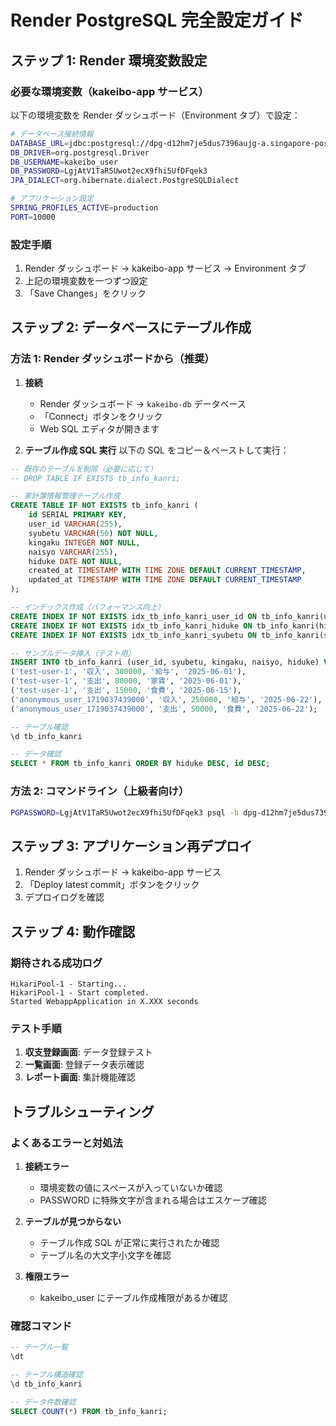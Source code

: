 # Render PostgreSQL 完全設定ガイド

## ステップ 1: Render 環境変数設定

### 必要な環境変数（kakeibo-app サービス）

以下の環境変数を Render ダッシュボード（Environment タブ）で設定：

```bash
# データベース接続情報
DATABASE_URL=jdbc:postgresql://dpg-d12hm7je5dus7396aujg-a.singapore-postgres.render.com:5432/tb_info_kanri?sslmode=require
DB_DRIVER=org.postgresql.Driver
DB_USERNAME=kakeibo_user
DB_PASSWORD=LgjAtV1TaR5Uwot2ecX9fhi5UfDFqek3
JPA_DIALECT=org.hibernate.dialect.PostgreSQLDialect

# アプリケーション設定
SPRING_PROFILES_ACTIVE=production
PORT=10000
```

### 設定手順

1. Render ダッシュボード → kakeibo-app サービス → Environment タブ
2. 上記の環境変数を一つずつ設定
3. 「Save Changes」をクリック

## ステップ 2: データベースにテーブル作成

### 方法 1: Render ダッシュボードから（推奨）

1. **接続**

   - Render ダッシュボード → `kakeibo-db` データベース
   - 「Connect」ボタンをクリック
   - Web SQL エディタが開きます

2. **テーブル作成 SQL 実行**
   以下の SQL をコピー＆ペーストして実行：

```sql
-- 既存のテーブルを削除（必要に応じて）
-- DROP TABLE IF EXISTS tb_info_kanri;

-- 家計簿情報管理テーブル作成
CREATE TABLE IF NOT EXISTS tb_info_kanri (
    id SERIAL PRIMARY KEY,
    user_id VARCHAR(255),
    syubetu VARCHAR(50) NOT NULL,
    kingaku INTEGER NOT NULL,
    naisyo VARCHAR(255),
    hiduke DATE NOT NULL,
    created_at TIMESTAMP WITH TIME ZONE DEFAULT CURRENT_TIMESTAMP,
    updated_at TIMESTAMP WITH TIME ZONE DEFAULT CURRENT_TIMESTAMP
);

-- インデックス作成（パフォーマンス向上）
CREATE INDEX IF NOT EXISTS idx_tb_info_kanri_user_id ON tb_info_kanri(user_id);
CREATE INDEX IF NOT EXISTS idx_tb_info_kanri_hiduke ON tb_info_kanri(hiduke);
CREATE INDEX IF NOT EXISTS idx_tb_info_kanri_syubetu ON tb_info_kanri(syubetu);

-- サンプルデータ挿入（テスト用）
INSERT INTO tb_info_kanri (user_id, syubetu, kingaku, naisyo, hiduke) VALUES
('test-user-1', '収入', 300000, '給与', '2025-06-01'),
('test-user-1', '支出', 80000, '家賃', '2025-06-01'),
('test-user-1', '支出', 15000, '食費', '2025-06-15'),
('anonymous_user_1719037439000', '収入', 250000, '給与', '2025-06-22'),
('anonymous_user_1719037439000', '支出', 50000, '食費', '2025-06-22');

-- テーブル確認
\d tb_info_kanri

-- データ確認
SELECT * FROM tb_info_kanri ORDER BY hiduke DESC, id DESC;
```

### 方法 2: コマンドライン（上級者向け）

```bash
PGPASSWORD=LgjAtV1TaR5Uwot2ecX9fhi5UfDFqek3 psql -h dpg-d12hm7je5dus7396aujg-a.singapore-postgres.render.com -U kakeibo_user tb_info_kanri
```

## ステップ 3: アプリケーション再デプロイ

1. Render ダッシュボード → kakeibo-app サービス
2. 「Deploy latest commit」ボタンをクリック
3. デプロイログを確認

## ステップ 4: 動作確認

### 期待される成功ログ

```
HikariPool-1 - Starting...
HikariPool-1 - Start completed.
Started WebappApplication in X.XXX seconds
```

### テスト手順

1. **収支登録画面**: データ登録テスト
2. **一覧画面**: 登録データ表示確認
3. **レポート画面**: 集計機能確認

## トラブルシューティング

### よくあるエラーと対処法

1. **接続エラー**

   - 環境変数の値にスペースが入っていないか確認
   - PASSWORD に特殊文字が含まれる場合はエスケープ確認

2. **テーブルが見つからない**

   - テーブル作成 SQL が正常に実行されたか確認
   - テーブル名の大文字小文字を確認

3. **権限エラー**
   - kakeibo_user にテーブル作成権限があるか確認

### 確認コマンド

```sql
-- テーブル一覧
\dt

-- テーブル構造確認
\d tb_info_kanri

-- データ件数確認
SELECT COUNT(*) FROM tb_info_kanri;
```
